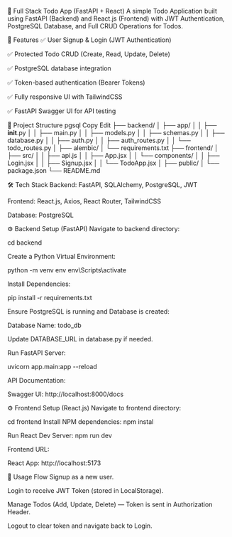 
📝 Full Stack Todo App (FastAPI + React)
A simple Todo Application built using FastAPI (Backend) and React.js (Frontend) with JWT Authentication, PostgreSQL Database, and Full CRUD Operations for Todos.

🚀 Features
✅ User Signup & Login (JWT Authentication)

✅ Protected Todo CRUD (Create, Read, Update, Delete)

✅ PostgreSQL database integration

✅ Token-based authentication (Bearer Tokens)

✅ Fully responsive UI with TailwindCSS

✅ FastAPI Swagger UI for API testing

📂 Project Structure
pgsql
Copy
Edit
├── backend/
│   ├── app/
│   │   ├── __init__.py
│   │   ├── main.py
│   │   ├── models.py
│   │   ├── schemas.py
│   │   ├── database.py
│   │   ├── auth.py
│   │   ├── auth_routes.py
│   │   └── todo_routes.py
│   ├── alembic/
│   └── requirements.txt
├── frontend/
│   ├── src/
│   │   ├── api.js
│   │   ├── App.jsx
│   │   └── components/
│   │       ├── Login.jsx
│   │       ├── Signup.jsx
│   │       └── TodoApp.jsx
│   ├── public/
│   └── package.json
└── README.md

🛠️ Tech Stack
Backend: FastAPI, SQLAlchemy, PostgreSQL, JWT

Frontend: React.js, Axios, React Router, TailwindCSS

Database: PostgreSQL

⚙️ Backend Setup (FastAPI)
Navigate to backend directory:


cd backend

Create a Python Virtual Environment:

python -m venv env
env\Scripts\activate

Install Dependencies:


pip install -r requirements.txt

Ensure PostgreSQL is running and Database is created:

Database Name: todo_db

Update DATABASE_URL in database.py if needed.

Run FastAPI Server:

uvicorn app.main:app --reload

API Documentation:

Swagger UI: http://localhost:8000/docs

⚙️ Frontend Setup (React.js)
Navigate to frontend directory:

cd frontend
Install NPM dependencies:
npm instal

Run React Dev Server:
npm run dev

Frontend URL:

React App: http://localhost:5173

📝 Usage Flow
Signup as a new user.

Login to receive JWT Token (stored in LocalStorage).

Manage Todos (Add, Update, Delete) — Token is sent in Authorization Header.

Logout to clear token and navigate back to Login.